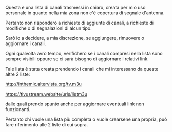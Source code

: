 Questa è una lista di canali trasmessi in chiaro, creata per mio uso personale in quanto nella mia zona non c'è copertura di segnale d'antenna.

Pertanto non risponderò a richieste di aggiunte di canali, a richieste di modifiche o di segnalazioni di alcun tipo. 

Sarò io a decidere, a mia discrezione, se aggiungere, rimuovere o aggiornare i canali.

Ogni qualvolta avrò tempo, verificherò se i canali compresi nella lista sono sempre visibili oppure se ci sarà bisogno di aggiornare i relativi link.

Tale lista è stata creata prendendo i canali che mi interessano da queste altre 2 liste: 

http://inthemix.altervista.org/tv.m3u

https://tivustream.website/urls/listm3u

dalle quali prendo spunto anche per aggiornare eventuali link non funzionanti.

Pertanto chi vuole una lista più completa o vuole crearsene una propria, può fare riferimento alle 2 liste di cui sopra.
